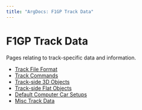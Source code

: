 ```yaml
---
title: "ArgDocs: F1GP Track Data"
---
```


# F1GP Track Data

Pages relating to track-specific data and information.

- [Track File Format](/argdocs/file-formats/track/)
- [Track Commands](/argdocs/track-data/track-commands/)
- [Track-side 3D Objects](/argdocs/track-data/trackside-objects-3d/)
- [Track-side Flat Objects](/argdocs/track-data/trackside-objects/)
- [Default Computer Car Setups](/argdocs/track-data/default-setups/)
- [Misc Track Data](/argdocs/track-data/misc-track-data/)

<!-- TODO: data dumps -->
